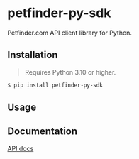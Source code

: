 # petfinder-py-sdk
Petfinder.com API client library for Python.

## Installation
> Requires Python 3.10 or higher.

```sh
$ pip install petfinder-py-sdk
```

## Usage

## Documentation
[API docs](https://www.petfinder.com/developers/v2/docs/)
